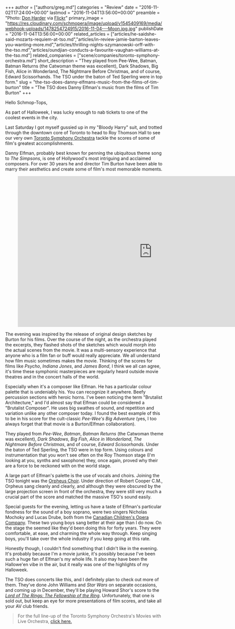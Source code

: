 +++
author = ["authors/greg.md"]
categories = "Review"
date = "2016-11-02T17:24:00+00:00"
lastmod = "2016-11-04T13:56:00+00:00"
preamble = "Photo: [Don Harder](https://www.flickr.com/photos/dharder9475/16950293641/in/photolist-rPQFL6-7hrdDq-612CJ2-oAh6hQ-6R8WgZ-7MVjnQ-8FBfPD-85sUWH-cWeS17-a2nukm-9yLQ6v-6PcqgJ-7aUEKt-7hnhcM-7hnhhx-7hnhjR-6R8Wqi-7fC9SH-FcfHv-7hnhn4-7hnhfp-daE1Bv-4MAVrG-4FoKAD-5xNMbF-6MsHkV-au9jVw-3Yj1q8-7wQMNQ-me2r-6Rd1wS-6Rd3wj-dCDVqw-5K5RKJ-7hnh8c-a8BCFU-7fG4c9-oMa6Aq-9xWmwP-6yMYU2-8uXLG7-CBbsU-cr833u-6R8WkB-bzETLV-9nqA3s-9GbYRA-8BET4d-6B7V7S-qACFxt) via [Flickr](https://creativecommons.org/licenses/by-nc/2.0/legalcode)"
primary_image = "https://res.cloudinary.com/schmopera/image/upload/v1545409169/media/webhook-uploads/1478254724915/2016-11-04---Moon.jpg.jpg"
publishDate = "2016-11-04T13:56:00+00:00"
related_articles = ["articles/he-saidshe-said-mozarts-requiem-at-tso.md","articles/in-review-jamie-barton-leaves-you-wanting-more.md","articles/thrilling-nights-szymanowski-orff-with-the-tso.md","articles/oundjian-conducts-a-favourite-vaughan-williams-at-the-tso.md"]
related_companies = ["scene/companies/toronto-symphony-orchestra.md"]
short_description = "They played from Pee-Wee, Batman, Batman Returns (the Catwoman theme was excellent), Dark Shadows, Big Fish, Alice in Wonderland, The Nightmare Before Christmas, and of course, Edward Scissorhands. The TSO under the baton of Ted Sperling were in top form."
slug = "the-tso-does-danny-elfmans-music-from-the-films-of-tim-burton"
title = "The TSO does Danny Elfman&#039;s music from the films of Tim Burton"
+++

Hello Schmop-Tops, 

As part of Halloweek, I was lucky enough to nab tickets to one of the coolest events in the city. 

Last Saturday I got myself gussied up in my "Bloody Harry" suit, and trotted through the downtown core of Toronto to head to Roy Thomson Hall to see our very own [Toronto Symphony Orchestra](/scene/companies/toronto-symphony-orchestra/) tackle the scores of some of film's greatest accomplishments. 

Danny Elfman, probably best known for penning the ubiquitous theme song to *The Simpsons*, is one of Hollywood's most intriguing and acclaimed composers. For over 30 years he and director Tim Burton have been able to marry their aesthetics and create some of film's most memorable moments. 

<figure data-type="video">
<iframe width="854" height="480" src="https://www.youtube.com/embed/p-3jFfvCSdE" frameborder="0" allowfullscreen></iframe>
</figure>

The evening was inspired by the release of original design sketches by Burton for his films. Over the course of the night, as the orchestra played the excerpts, they flashed shots of the sketches which would morph into the actual scenes from the movie. It was a multi-sensory experience that anyone who is a film fan or buff would really appreciate. We all understand how film music sometimes makes the movie. Thinking of the scores for films like *Psycho*, *Indiana Jones*, and *James Bond*, I think we all can agree, it's time these symphonic masterpieces are regularly heard outside movie theatres and in the concert halls of the world. 

Especially when it's a composer like Elfman. He has a particular colour palette that is undeniably his. You can recognize it anywhere. Beefy percussion sections with heroic horns. I've been noticing the term "Brutalist Architecture," and I'd almost say that Elfman could be considered a "Brutalist Composer". He uses big swathes of sound, and repetition and variation unlike any other composer today. I found the best example of this to be in his score for the cult-classic *Pee-Wee's Big Adventure* (yes, I too always forget that that movie is a Burton/Elfman collaboration). 

They played from *Pee-Wee*, *Batman*, *Batman Returns* (the Catwoman theme was excellent), *Dark Shadows*, *Big Fish*, *Alice in Wonderland*, *The Nightmare Before Christmas*, and of course, *Edward Scissorhands*. Under the baton of Ted Sperling, the TSO were in top form. Using colours and instrumentation that you won't see often on the Roy Thomson stage (I'm looking at you, synths and saxophone) they, once again, proved why their are a force to be reckoned with on the world stage. 

A large part of Elfman's palette is the use of vocals and choirs. Joining the TSO tonight was the [Orpheus Choir](http://www.orpheuschoirtoronto.com/). Under direction of Robert Cooper C.M., Orpheus sang cleanly and clearly, and although they were obscured by the large projection screen in front of the orchestra, they were still very much a crucial part of the score and matched the massive TSO's sound easily. 

Special guests for the evening, letting us have a taste of Elfman's particular fondness for the sound of a boy soprano, were two singers Nicholas Mochoky and Lucas Drube, both from the [Canadian Children's Opera Company](/scene/companies/canadian-childrens-opera-company/). These two young boys sang better at their age than I do now. On the stage the seemed like they'd been doing this for forty years. They were comfortable, at ease, and charming the whole way through. Keep singing boys, you'll take over the whole industry if you keep going at this rate. 

Honestly though, I couldn't find something that I didn't like in the evening. It's probably because I'm a movie junkie, it's possibly because I've been such a huge fan of Elfman's my whole life. It also may have been the Hallowe'en vibe in the air, but it really was one of the highlights of my Halloweek.

The TSO does concerts like this, and I definitely plan to check out more of them. They've done John Williams and *Star Wars* on separate occasions, and coming up in December, they'll be playing Howard Shor's score to the [*Lord of The Rings: The Fellowship of the Ring*](https://www.tso.ca/concert/lord-rings%E2%80%94-fellowship-ring-concert/). Unfortunately, that one is sold out, but keep an eye for more presentations of film scores, and take all your AV club friends. 

>For the full line-up of the Toronto Symphony Orchestra's Movies with Live Orchestra, [click here.](https://www.tso.ca/movies-live-orchestra)
